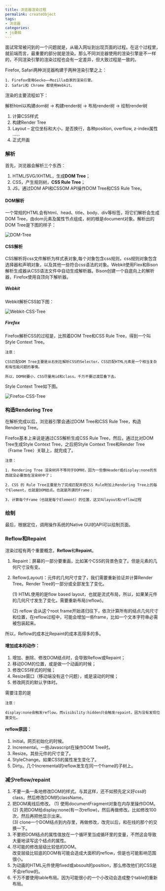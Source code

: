 ```yaml
---
title: 浏览器渲染过程 
permalink: createObject
tags: 
- 浏览器
categories: 
- js基础
---
```


面试常常被问到的一个问题就是，从输入网址到出现页面的过程。在这个过程里，就前端而言，最重要的部分就是渲染。那么不同浏览器使用的渲染引擎是不一样的，不同渲染引擎的渲染过程也会有一定差异，但大致过程是一致的。

Firefox, Safari两种浏览器构建于两种渲染引擎之上：

	1. Firefox使用Gecko——Mozilla自家的渲染引擎。  
	2. Safari和 Chrome 都使用Webkit。

渲染的主要流程如下：

解析html以构建dom树 -> 构建render树 -> 布局render树 -> 绘制render树

1. 计算CSS样式
2. 构建Render Tree
3. Layout – 定位坐标和大小，是否换行，各种position, overflow, z-index属性 ……
4. 正式开画

### 解析

首先，浏览器会解析三个东西：

1. HTML/SVG/XHTML，生成**DOM Tree**；
2. CSS，产生规则树，**CSS Rule Tree**；
3. JS，通过DOM API和CSSOM API操作DOM Tree和CSS Rule Tree。

#### DOM解析

一个常规的HTML会有html、head、title、body、div等标签，将它们解析会生成DOM Tree，由dom元素及属性节点组成，树的根是document对象。解析出的DOM Tree是下图的样子：

![DOM-Tree](http://o9j22gj41.bkt.clouddn.com/20160819_study_render_DOMTree.png)

#### CSS解析

CSS解析将css文件解析为样式表对象,每个对象包含css规则，css规则对象包含选择器和声明对象，以及其他一些符合css语法的对象。Webkit使用Flex和Bison解析生成器从CSS语法文件中自动生成解析器。Bison创建一个自底向上的解析器，Firefox使用自顶向下解析器。

##### Webkit

Webkit解析CSS如下图：

![Webkit-CSS-Tree](http://o9j22gj41.bkt.clouddn.com/20160819_study_render_WebkitCSSTree.png)

##### Firefox

Firefox解析CSS的过程是，比照着DOM Tree和CSS Rule Tree，得到一个叫Style Context Tree。

	注意：

	CSS匹配DOM Tree主要是从右到左解析CSS的Selector。CSS匹配HTML元素是一个相当复杂和有性能问题的事情。

	所以，DOM树要小，CSS尽量用id和class，千万不要过渡层叠下去。

Style Context Tree如下图。

![Firefox-CSS-Tree](http://o9j22gj41.bkt.clouddn.com/20160819_study_render_FirefoxCSSTree.png)

### 构造Rendering Tree

在解析完成以后，浏览器引擎会通过DOM Tree和CSS Rule Tree，构造Rendering Tree。

Firefox基本上来说是通过CSS解析生成CSS Rule Tree，然后，通过比对DOM Tree生成Style Context Tree，之后把Style Context Tree和Render Tree（Frame Tree）关联上，就完成了。

	注意：

	1. Rendering Tree 渲染树并不等同于DOM树，因为一些像Header或display:none的东西就没必要放在渲染树中了；

	2. CSS 的 Rule Tree主要是为了完成匹配并把CSS Rule附加上Rendering Tree上的每个Element，也就是DOM结点。也就是所谓的Frame；

	3. 计算每个Frame（也就是每个Element）的位置，这又叫layout和reflow过程

### 绘制

最后，根据定位，调用操作系统的Native GUI的API可以绘制页面。

### Reflow和Repaint

渲染过程有两个重要概念，**Reflow**和**Repaint**。

1. Repaint：屏幕的一部分要重画，比如某个CSS的背景色变了。但是元素的几何尺寸没有变。  
2. Reflow(Layout)：元件的几何尺寸变了，我们需要重新验证并计算Render Tree。Render Tree的一部分或全部发生了变化。

	(1) HTML使用的是flow based layout，也就是流式布局，所以，如果某元件的几何尺寸发生了变化，需要重新布局(reflow)。  

	(2) reflow 会从<html>这个root frame开始递归往下，依次计算所有的结点几何尺寸和位置，在reflow过程中，可能会增加一些frame，比如一个文本字符串必需被包装起来。

所以，Reflow的成本比Repaint的成本高得多的多。

#### 增加成本的动作：

1. 增加、删除、修改DOM结点时，会导致Reflow或Repaint；  
2. 移动DOM的位置，或是做一个动画的时候；  
3. 修改CSS样式的时候；  
4. Resize窗口（移动端没有这个问题），或是滚动的时候；  
5. 修改网页的默认字体时。

需要注意的是

	注意：

	display:none会触发reflow，而visibility:hidden只会触发repaint，因为没有发现位置变化。

#### reflow原因：

1. Initial。网页初始化的时候。
2. Incremental。一些Javascript在操作DOM Tree时。
3. Resize。其些元件的尺寸变了。
4. StyleChange。如果CSS的属性发生变化了。
5. Dirty。几个Incremental的reflow发生在同一个frame的子树上。

### 减少reflow/repaint

1. 不要一条一条地修改DOM的样式。与其这样，还不如预先定义好css的class，然后修改DOM的className。
2. 把DOM离线后修改。
	(1) 使用documentFragment对象在内存里操作DOM。  
	(2) 先把DOM给display:none(有一次reflow)，然后再做修改。比如修改100次，然后再把他显示出来。  
	(3) clone一个DOM结点到内存里，再做修改，改完以后，和在线的那个的交换一下。   
3. 不要把DOM结点的属性值放在一个循环里当成循环里的变量，不然这会导致大量地读写这个结点的属性。    
4. 尽可能的修改层级比较低的DOM。  
	改变层级比较底的DOM有可能会造成大面积的reflow，但是也可能影响范围很小。
5. 为动画的HTML元件使用fixed或absoult的position，那么修改他们的CSS是不会reflow的。  
6. 千万不要使用table布局。因为可能很小的一个小改动会造成整个table的重新布局。